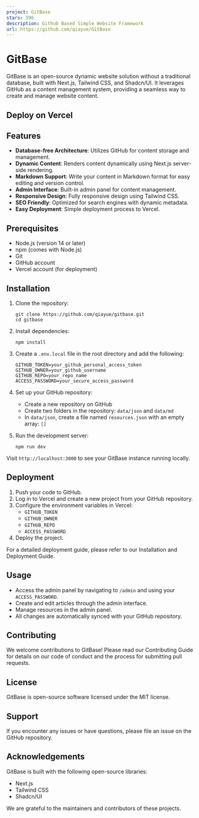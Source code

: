 ```yaml
---
project: GitBase
stars: 596
description: Github Based Simple Website Framework
url: https://github.com/qiayue/GitBase
---
```


GitBase
=======

GitBase is an open-source dynamic website solution without a traditional database, built with Next.js, Tailwind CSS, and Shadcn/UI. It leverages GitHub as a content management system, providing a seamless way to create and manage website content.

Deploy on Vercel
----------------

Features
--------

-   **Database-free Architecture**: Utilizes GitHub for content storage and management.
-   **Dynamic Content**: Renders content dynamically using Next.js server-side rendering.
-   **Markdown Support**: Write your content in Markdown format for easy editing and version control.
-   **Admin Interface**: Built-in admin panel for content management.
-   **Responsive Design**: Fully responsive design using Tailwind CSS.
-   **SEO Friendly**: Optimized for search engines with dynamic metadata.
-   **Easy Deployment**: Simple deployment process to Vercel.

Prerequisites
-------------

-   Node.js (version 14 or later)
-   npm (comes with Node.js)
-   Git
-   GitHub account
-   Vercel account (for deployment)

Installation
------------

1.  Clone the repository:
    
    ```
    git clone https://github.com/qiayue/gitbase.git
    cd gitbase
    ```
    
2.  Install dependencies:
    
    ```
    npm install
    ```
    
3.  Create a `.env.local` file in the root directory and add the following:
    
    ```
    GITHUB_TOKEN=your_github_personal_access_token
    GITHUB_OWNER=your_github_username
    GITHUB_REPO=your_repo_name
    ACCESS_PASSWORD=your_secure_access_password
    ```
    
4.  Set up your GitHub repository:
    
    -   Create a new repository on GitHub
    -   Create two folders in the repository: `data/json` and `data/md`
    -   In `data/json`, create a file named `resources.json` with an empty array: `[]`
5.  Run the development server:
    
    ```
    npm run dev
    ```
    

Visit `http://localhost:3000` to see your GitBase instance running locally.

Deployment
----------

1.  Push your code to GitHub.
2.  Log in to Vercel and create a new project from your GitHub repository.
3.  Configure the environment variables in Vercel:
    -   `GITHUB_TOKEN`
    -   `GITHUB_OWNER`
    -   `GITHUB_REPO`
    -   `ACCESS_PASSWORD`
4.  Deploy the project.

For a detailed deployment guide, please refer to our Installation and Deployment Guide.

Usage
-----

-   Access the admin panel by navigating to `/admin` and using your `ACCESS_PASSWORD`.
-   Create and edit articles through the admin interface.
-   Manage resources in the admin panel.
-   All changes are automatically synced with your GitHub repository.

Contributing
------------

We welcome contributions to GitBase! Please read our Contributing Guide for details on our code of conduct and the process for submitting pull requests.

License
-------

GitBase is open-source software licensed under the MIT license.

Support
-------

If you encounter any issues or have questions, please file an issue on the GitHub repository.

Acknowledgements
----------------

GitBase is built with the following open-source libraries:

-   Next.js
-   Tailwind CSS
-   Shadcn/UI

We are grateful to the maintainers and contributors of these projects.
